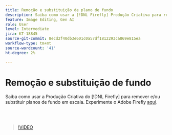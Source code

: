 ```yaml
---
title: Remoção e substituição de plano de fundo
description: Saiba como usar a [!DNL Firefly] Produção Criativa para remover e/ou substituir planos de fundo em escala
feature: Image Editing, Gen AI
role: User
level: Intermediate
jira: KT-18845
source-git-commit: 8ecd2f40db3e601c0a57df1812293ca869e815ea
workflow-type: tm+mt
source-wordcount: '41'
ht-degree: 2%

---
```


# Remoção e substituição de fundo

Saiba como usar a Produção Criativa do [!DNL Firefly] para remover e/ou substituir planos de fundo em escala. Experimente o Adobe Firefly [aqui](https://firefly.adobe.com/).

<br> 

>[!VIDEO](https://video.tv.adobe.com/v/3472924?quality=12&learn=on&hidetitle=true&captions=por_br)